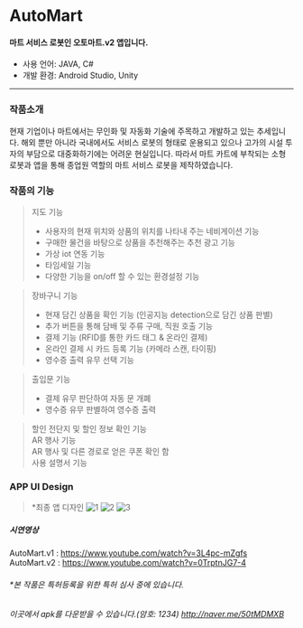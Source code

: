 # AutoMart

#### 마트 서비스 로봇인 오토마트.v2 앱입니다.

* 사용 언어: JAVA, C#
* 개발 환경: Android Studio, Unity


-----
### 작품소개
현재 기업이나 마트에서는 무인화 및 자동화 기술에 주목하고 개발하고 있는 추세입니다. 해외 뿐만 아니라 국내에서도 서비스 로봇의 형태로 운용되고 있으나 고가의 시설 투자의 부담으로 대중화하기에는
어려운 현실입니다. 따라서 마트 카트에 부착되는 소형 로봇과 앱을 통해 종업원 역할의 마트 서비스 로봇을 제작하였습니다.

### 작품의 기능
> 지도 기능
>  * 사용자의 현재 위치와 상품의 위치를 나타내 주는 네비게이션 기능
>  * 구매한 물건을 바탕으로 상품을 추천해주는 추천 광고 기능
>  * 가상 iot 연동 기능
>  * 타임세일 기능
>  * 다양한 기능을 on/off 할 수 있는 환경설정 기능

> 장바구니 기능
>  * 현재 담긴 상품을 확인 기능 (인공지능 detection으로 담긴 상품 판별)
>  * 추가 버튼을 통해 담배 및 주류 구매, 직원 호출 기능
>  * 결제 기능 (RFID를 통한 카드 태그 & 온라인 결제)
>  * 온라인 결제 시 카드 등록 기능 (카메라 스캔, 타이핑)
>  * 영수증 출력 유무 선택 기능

> 출입문 기능
>  * 결제 유무 판단하여 자동 문 개폐
>  * 영수증 유무 판별하여 영수증 출력

> 할인 전단지 및 할인 정보 확인 기능    
 AR 행사 기능    
 AR 행사 및 다른 경로로 얻은 쿠폰 확인 함    
 사용 설명서 기능

### APP UI Design
>   *최종 앱 디자인
![1](https://user-images.githubusercontent.com/53697280/90895552-50cc0380-e3fd-11ea-989b-8aee43c4817c.png)
![2](https://user-images.githubusercontent.com/53697280/90895587-5cb7c580-e3fd-11ea-9d2e-2b171b1112ce.png)
![3](https://user-images.githubusercontent.com/53697280/90895594-5e818900-e3fd-11ea-94df-7dcbdf057dc6.png)


##### 시연영상 
AutoMart.v1 : <https://www.youtube.com/watch?v=3L4pc-mZgfs>        
AutoMart.v2 : <https://www.youtube.com/watch?v=0TrptnJG7-4>


######  *본 작품은 특허등록을 위한 특허 심사 중에 있습니다.
######  이곳에서 apk를 다운받을 수 있습니다.(암호: 1234)  <http://naver.me/50tMDMXB>
